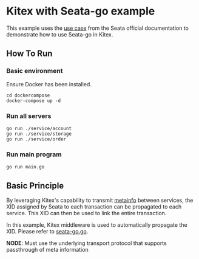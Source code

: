# Kitex with Seata-go example

This example uses the [use case](https://seata.apache.org/docs/user/quickstart/#use-case) from the Seata official documentation to demonstrate how to use Seata-go in Kitex.

## How To Run

### Basic environment

Ensure Docker has been installed.

```shell
cd dockercompose
docker-compose up -d
```

### Run all servers

```shell
go run ./service/account
go run ./service/storage
go run ./service/order
```

### Run main program

```shell
go run main.go
```

## Basic Principle

By leveraging Kitex's capability to transmit [metainfo](https://www.cloudwego.io/docs/kitex/tutorials/advanced-feature/metainfo/) between services, the XID assigned by Seata to each transaction can be propagated to each service. This XID can then be used to link the entire transaction.

In this example, Kitex middleware is used to automatically propagate the XID. Please refer to [seata-go.go](./middleware/seata-go.go).

**NODE**: Must use the underlying transport protocol that supports passthrough of meta information
